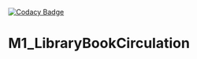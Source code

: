 
[![Codacy Badge](https://api.codacy.com/project/badge/Grade/7835390e74c149d4bc77ce2f1fecc356)](https://app.codacy.com/gh/sailesh10439/M1_LibraryBookCirculation?utm_source=github.com&utm_medium=referral&utm_content=sailesh10439/M1_LibraryBookCirculation&utm_campaign=Badge_Grade_Settings)

<h1> M1_LibraryBookCirculation
</h1>
